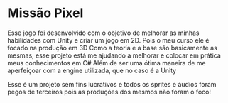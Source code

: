 # Missão Pixel

Esse jogo foi desenvolvido com o objetivo de melhorar as minhas habilidades com Unity e criar um jogo em 2D. Pois o meu curso ele é focado na produção em 3D
Como a teoria e a base são basicamente as mesmas, esse projeto está me ajudando a melhorar e colocar em prática meus conhecimentos em C#
Além de ser uma ótima maneira de me aperfeiçoar com a engine utilizada, que no caso é a Unity

Esse é um projeto sem fins lucrativos e todos os sprites e áudios foram pegos de terceiros pois as produções dos mesmos não foram o foco!
